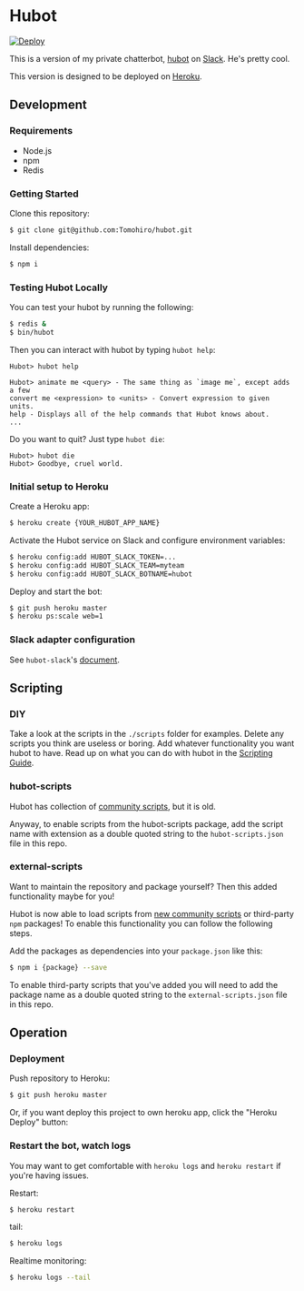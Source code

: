 Hubot
================================================================================

[![Deploy](https://www.herokucdn.com/deploy/button.png)](deploy)

This is a version of my private chatterbot, [hubot](hubot) on [Slack](slack). He's pretty cool.

This version is designed to be deployed on [Heroku][heroku].

[hubot]: https://hubot.github.io
[heroku]: http://www.heroku.com
[deploy]: https://heroku.com/deploy
[slack]: https://slack.com


Development
--------------------------------------------------------------------------------

### Requirements

- Node.js
- npm
- Redis


### Getting Started

Clone this repository:

```sh
$ git clone git@github.com:Tomohiro/hubot.git
```

Install dependencies:

```sh
$ npm i
```


### Testing Hubot Locally

You can test your hubot by running the following:

```sh
$ redis &
$ bin/hubot
```

Then you can interact with hubot by typing `hubot help`:

```
Hubot> hubot help

Hubot> animate me <query> - The same thing as `image me`, except adds a few
convert me <expression> to <units> - Convert expression to given units.
help - Displays all of the help commands that Hubot knows about.
...
```

Do you want to quit? Just type `hubot die`:

```
Hubot> hubot die
Hubot> Goodbye, cruel world.
```

### Initial setup to Heroku

Create a Heroku app:

```sh
$ heroku create {YOUR_HUBOT_APP_NAME}
```

Activate the Hubot service on Slack and configure environment variables:

```sh
$ heroku config:add HUBOT_SLACK_TOKEN=...
$ heroku config:add HUBOT_SLACK_TEAM=myteam
$ heroku config:add HUBOT_SLACK_BOTNAME=hubot
```

Deploy and start the bot:

```sh
$ git push heroku master
$ heroku ps:scale web=1
```


### Slack adapter configuration

See `hubot-slack`'s [document](https://github.com/tinyspeck/hubot-slack).


Scripting
--------------------------------------------------------------------------------

### DIY

Take a look at the scripts in the `./scripts` folder for examples.
Delete any scripts you think are useless or boring.  Add whatever functionality you
want hubot to have. Read up on what you can do with hubot in the [Scripting Guide](scripting).

[scripting]: https://github.com/github/hubot/blob/master/docs/scripting.md


### hubot-scripts

Hubot has collection of [community scripts](hubot-scripts), but it is old.

Anyway, to enable scripts from the hubot-scripts package, add the script name with
extension as a double quoted string to the `hubot-scripts.json` file in this
repo.

[hubot-scripts]: https://github.com/github/hubot-scripts


### external-scripts

Want to maintain the repository and package yourself? Then this added functionality
maybe for you!

Hubot is now able to load scripts from [new community scripts](https://github.com/hubot-scripts)
or third-party `npm` packages! To enable this functionality you can follow
the following steps.

Add the packages as dependencies into your `package.json` like this:

```sh
$ npm i {package} --save
```

To enable third-party scripts that you've added you will need to add the package
name as a double quoted string to the `external-scripts.json` file in this repo.


Operation
--------------------------------------------------------------------------------

### Deployment

Push repository to Heroku:

```sh
$ git push heroku master
```

Or, if you want deploy this project to own heroku app, click the "Heroku Deploy" button:


### Restart the bot, watch logs

You may want to get comfortable with `heroku logs` and `heroku restart`
if you're having issues.

Restart:

```sh
$ heroku restart
```

tail:

```sh
$ heroku logs
```

Realtime monitoring:

```sh
$ heroku logs --tail
```
